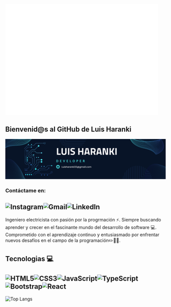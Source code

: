 ![git zorro](giphy-zorro.gif)
## Bienvenid@s al GitHub de Luis Haranki 
![banner de luis Haranki](Banner-luis-haranki.png)
### Contáctame en:
![Instagram](https://img.shields.io/badge/Instagram-%23E4405F.svg?style=for-the-badge&logo=Instagram&logoColor=white)![Gmail](https://img.shields.io/badge/Gmail-D14836?style=for-the-badge&logo=gmail&logoColor=white)![LinkedIn](https://img.shields.io/badge/linkedin-%230077B5.svg?style=for-the-badge&logo=linkedin&logoColor=white)
--
Ingeniero electricista con pasión por la progrmación :zap:. Siempre buscando aprender y crecer en el fascinante mundo del desarrollo de software :computer:. Comprometido con el aprendizaje continuo y entusiasmado por enfrentar nuevos desafíos en el campo de la programación:pencil2::blue_book::muscle:.

## Tecnologias :computer:
![HTML5](https://img.shields.io/badge/html5-%23E34F26.svg?style=for-the-badge&logo=html5&logoColor=white)![CSS3](https://img.shields.io/badge/css3-%231572B6.svg?style=for-the-badge&logo=css3&logoColor=white)![JavaScript](https://img.shields.io/badge/javascript-%23323330.svg?style=for-the-badge&logo=javascript&logoColor=%23F7DF1E)![TypeScript](https://img.shields.io/badge/typescript-%23007ACC.svg?style=for-the-badge&logo=typescript&logoColor=white)
![Bootstrap](https://img.shields.io/badge/bootstrap-%238511FA.svg?style=for-the-badge&logo=bootstrap&logoColor=white)![React](https://img.shields.io/badge/react-%2320232a.svg?style=for-the-badge&logo=react&logoColor=%2361DAFB)
--
![Top Langs](https://github-readme-stats.vercel.app/api/top-langs/?username=LuisHaranki33&layout=compact&theme=dark)
